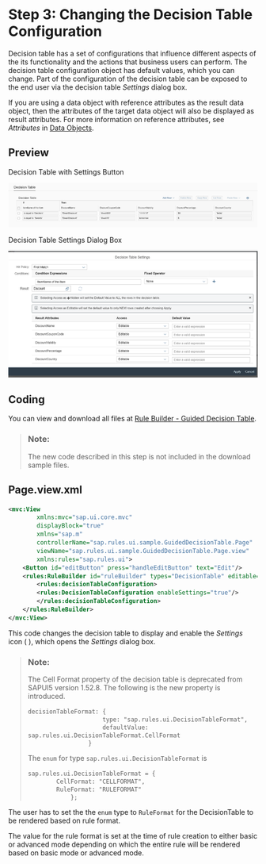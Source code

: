 <!-- loio43943208be8846b79bb2a83122d386be -->

# Step 3: Changing the Decision Table Configuration

Decision table has a set of configurations that influence different aspects of the its functionality and the actions that business users can perform. The decision table configuration object has default values, which you can change. Part of the configuration of the decision table can be exposed to the end user via the decision table *Settings* dialog box.

If you are using a data object with reference attributes as the result data object, then the attributes of the target data object will also be displayed as result attributes. For more information on reference attributes, see *Attributes* in [Data Objects](https://help.sap.com/viewer/0e4dd38c4e204f47b1ffd09e5684537b/Cloud/en-US/12725c18964e454c859424322c85fc2a.html).



<a name="loio43943208be8846b79bb2a83122d386be__section_qqb_rq3_rz"/>

## Preview

   
  
<a name="loio43943208be8846b79bb2a83122d386be__fig_j3v_xvw_rz"/>Decision Table with Settings Button

 ![](images/Settings_button_69098c1.png "Decision Table with Settings Button") 

   
  
<a name="loio43943208be8846b79bb2a83122d386be__fig_t5f_zvw_rz"/>Decision Table Settings Dialog Box

 ![](images/Settings_dialog_0e02b97.png "Decision Table Settings Dialog Box") 



<a name="loio43943208be8846b79bb2a83122d386be__section_mjx_fn3_rz"/>

## Coding

You can view and download all files at [Rule Builder - Guided Decision Table](https://ui5.sap.com/#/entity/sap.rules.ui.RuleBuilder/sample/sap.rules.ui.sample.GuidedDecisionTable).

> ### Note:  
> The new code described in this step is not included in the download sample files.



<a name="loio43943208be8846b79bb2a83122d386be__section_jhn_5q3_rz"/>

## Page.view.xml

```xml
<mvc:View
        xmlns:mvc="sap.ui.core.mvc"
        displayBlock="true"
        xmlns="sap.m"
        controllerName="sap.rules.ui.sample.GuidedDecisionTable.Page"
        viewName="sap.rules.ui.sample.GuidedDecisionTable.Page.view"
        xmlns:rules="sap.rules.ui">
    <Button id="editButton" press="handleEditButton" text="Edit"/>
    <rules:RuleBuilder id="ruleBuilder" types="DecisionTable" editable="true">
		<rules:decisionTableConfiguration>
		<rules:DecisionTableConfiguration enableSettings="true"/>
		</rules:decisionTableConfiguration>
    </rules:RuleBuilder>
</mvc:View> 

```

This code changes the decision table to display and enable the *Settings* icon \( \), which opens the *Settings* dialog box.

> ### Note:  
> The Cell Format property of the decision table is deprecated from SAPUI5 version 1.52.8. The following is the new property is introduced.
> 
> ```
> decisionTableFormat: {
>                      type: "sap.rules.ui.DecisionTableFormat",
>                      defaultValue: sap.rules.ui.DecisionTableFormat.CellFormat
>                  }
> 
> ```
> 
> The `enum` for type `sap.rules.ui.DecisionTableFormat` is
> 
> ```
> sap.rules.ui.DecisionTableFormat = {
>         CellFormat: "CELLFORMAT",
>         RuleFormat: "RULEFORMAT" 
>             };
> 
> ```

The user has to set the the `enum` type to `RuleFormat` for the DecisionTable to be rendered based on rule format.

The value for the rule format is set at the time of rule creation to either basic or advanced mode depending on which the entire rule will be rendered based on basic mode or advanced mode.

